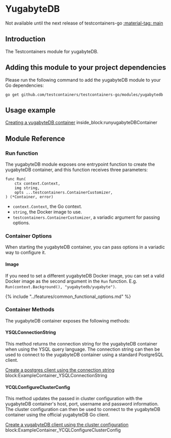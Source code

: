 # YugabyteDB

Not available until the next release of testcontainers-go <a href="https://github.com/testcontainers/testcontainers-go"><span class="tc-version">:material-tag: main</span></a>

## Introduction

The Testcontainers module for yugabyteDB.

## Adding this module to your project dependencies

Please run the following command to add the yugabyteDB module to your Go dependencies:

```
go get github.com/testcontainers/testcontainers-go/modules/yugabytedb
```

## Usage example

<!--codeinclude-->
[Creating a yugabyteDB container](../../modules/yugabytedb/examples_test.go) inside_block:runyugabyteDBContainer
<!--/codeinclude-->

## Module Reference

### Run function

The yugabyteDB module exposes one entrypoint function to create the yugabyteDB container, and this function receives three parameters:

```golang
func Run(
    ctx context.Context, 
    img string, 
    opts ...testcontainers.ContainerCustomizer,
) (*Container, error)
```

- `context.Context`, the Go context.
- `string`, the Docker image to use.
- `testcontainers.ContainerCustomizer`, a variadic argument for passing options.

### Container Options

When starting the yugabyteDB container, you can pass options in a variadic way to configure it.

#### Image

If you need to set a different yugabyteDB Docker image, you can set a valid Docker image as the second argument in the `Run` function.
E.g. `Run(context.Background(), "yugabytedb/yugabyte")`.

{% include "../features/common_functional_options.md" %}

### Container Methods

The yugabyteDB container exposes the following methods:

#### YSQLConnectionString

This method returns the connection string for the yugabyteDB container when using
the YSQL query language.
The connection string can then be used to connect to the yugabyteDB container using 
a standard PostgreSQL client.

<!--codeinclude-->
[Create a postgres client using the connection string](../../modules/yugabytedb/examples_test.go) block:ExampleContainer_YSQLConnectionString
<!--/codeinclude-->

#### YCQLConfigureClusterConfig

This method updates the passed in cluster configuration with the yugabyteDB container's
host, port, username and password information.
The cluster configuration can then be used to connect to the yugabyteDB container using
the official yugabyteDB Go client.

<!--codeinclude-->
[Create a yugabyteDB client using the cluster configuration](../../modules/yugabytedb/examples_test.go) block:ExampleContainer_YCQLConfigureClusterConfig
<!--/codeinclude-->